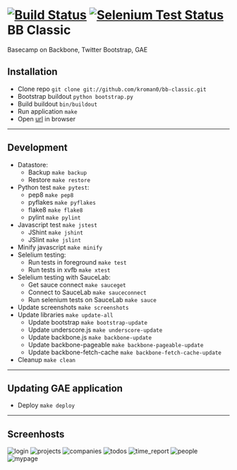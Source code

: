 [![Build Status](https://travis-ci.org/kroman0/bb-classic.png?branch=master)](https://travis-ci.org/kroman0/bb-classic)
[![Selenium Test Status](https://saucelabs.com/buildstatus/bb-classic)](https://saucelabs.com/u/bb-classic)
BB Classic
==========

Basecamp on Backbone, Twitter Bootstrap, GAE

Installation
------------

- Clone repo `git clone git://github.com/kroman0/bb-classic.git`
- Bootstrap buildout `python bootstrap.py`
- Build buildout `bin/buildout`
- Run application `make`
- Open [url](http://localhost:8080/) in browser

- - -

Development
-----------

- Datastore:
  - Backup `make backup`
  - Restore `make restore`
- Python test `make pytest`:
  - pep8 `make pep8`
  - pyflakes `make pyflakes`
  - flake8 `make flake8`
  - pylint `make pylint`
- Javascript test `make jstest` 
  - JShint `make jshint`
  - JSlint `make jslint`
- Minify javascript `make minify`
- Selelium testing:
  - Run tests in foreground `make test`
  - Run tests in xvfb `make xtest`
- Selelium testing with SauceLab:
  - Get sauce connect `make sauceget`
  - Connect to SauceLab `make sauceconnect`
  - Run selenium tests on SauceLab `make sauce`
- Update screenshots `make screenshots`
- Update libraries `make update-all`
  - Update bootstrap `make bootstrap-update`
  - Update underscore.js `make underscore-update`
  - Update backbone.js `make backbone-update`
  - Update backbone-pageable `make backbone-pageable-update`
  - Update backbone-fetch-cache `make backbone-fetch-cache-update`
- Cleanup `make clean`

- - -

Updating GAE application
------------------------

- Deploy `make deploy`

- - -

Screenhosts
-----------

![login](/docs/login.png "login")
![projects](/docs/projects.png "projects")
![companies](/docs/companies.png "companies")
![todos](/docs/todos.png "todos")
![time_report](/docs/time_report.png "time_report")
![people](/docs/people.png "people")
![mypage](/docs/mypage.png "mypage")


